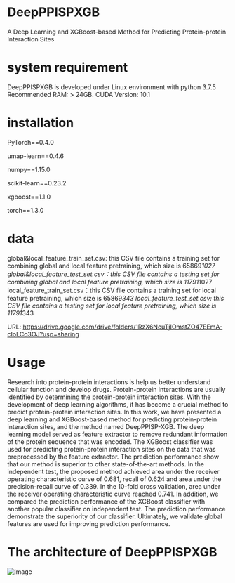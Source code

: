 # **DeepPPISPXGB** 
A Deep Learning and XGBoost-based Method for Predicting Protein-protein Interaction Sites 

# **system requirement** 
DeepPPISPXGB is developed under Linux environment with python 3.7.5 Recommended RAM: > 24GB.  CUDA Version: 10.1 
# **installation** 

PyTorch==0.4.0

umap-learn==0.4.6

numpy==1.15.0

scikit-learn==0.23.2

xgboost==1.1.0

torch==1.3.0

# **data**

global&local_feature_train_set.csv: this CSV file contains a training set for combining global and local feature pretraining, which size is 65869*1027
global&local_feature_test_set.csv：this CSV file contains a testing set for combining global and local feature pretraining, which size is 11791*1027
local_feature_train_set.csv：this CSV file contains a training set for local feature pretraining, which size is 65869*343
local_feature_test_set.csv: this CSV file contains a testing set for local feature pretraining, which size is 11791*343


URL: https://drive.google.com/drive/folders/1RzX6NcuTjIOmstZO47EEmA-cIoLCo3OJ?usp=sharing

# **Usage** 

Research into protein-protein interactions is help us better understand cellular function and develop drugs. Protein-protein interactions are usually identified by determining the protein-protein interaction sites. With the development of deep learning algorithms, it has become a crucial method to predict protein-protein interaction sites. In this work, we have presented a deep learning and XGBoost-based method for predicting protein-protein interaction sites, and the method named DeepPPISP-XGB. The deep learning model served as feature extractor to remove redundant information of the protein sequence that was encoded. The XGBoost classifier was used for predicting protein-protein interaction sites on the data that was preprocessed by the feature extractor. The prediction performance show that our method is superior to other state-of-the-art methods. In the independent test, the proposed method achieved area under the receiver operating characteristic curve of 0.681, recall of 0.624 and area under the precision-recall curve of 0.339. In the 10-fold cross validation, area under the receiver operating characteristic curve reached 0.741. In addition, we compared the prediction performance of the XGBoost classifier with another popular classifier on independent test. The prediction performance demonstrate the superiority of our classifier. Ultimately, we validate global features are used for improving prediction performance.

# **The architecture of DeepPPISPXGB** 
![image](https://user-images.githubusercontent.com/52057084/125041958-eaf77180-e0cb-11eb-8080-6c4314d6e148.png)




